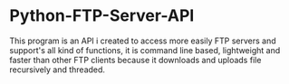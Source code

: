 # Python-FTP-Server-API
This program is an API i created to access more easily FTP servers and support's all kind of functions, it is command line based, lightweight and faster than other FTP clients because it downloads and uploads file recursively and threaded.
